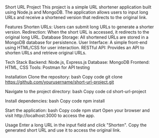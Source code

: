 Short URL Project
  This project is a simple URL shortener application built using Node.js and MongoDB. The application allows users to input long URLs and receive a shortened version that redirects to the original link.

Features
  Shorten URLs: Users can submit long URLs to generate a shorter version.
  Redirection: When the short URL is accessed, it redirects to the original long URL.
  Database Storage: All shortened URLs are stored in a MongoDB database for persistence.
  User Interface: A simple front-end using HTML/CSS for user interaction.
  RESTful API: Provides an API to shorten URLs and retrieve original URLs.

Tech Stack
  Backend: Node.js, Express.js
  Database: MongoDB
  Frontend: HTML, CSS
  Tools: Postman for API testing

Installation
  Clone the repository:
  bash
  Copy code
  git clone https://github.com/yourusername/short-url-project.git

Navigate to the project directory:
  bash
  Copy code
  cd short-url-project

Install dependencies:
  bash
  Copy code
  npm install

Start the application:
  bash
  Copy code
  npm start
  Open your browser and visit http://localhost:3000 to access the app.

Usage
  Enter a long URL in the input field and click "Shorten".
  Copy the generated short URL and use it to access the original link.
